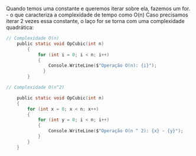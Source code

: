 Quando temos uma constante e queremos iterar sobre ela, fazemos um for. - o que caracteriza a complexidade de tempo como O(n)
Caso precisamos iterar 2 vezes essa constante, o laço for se torna com uma complexidade quadrática:

```c sharp
// Complexidade O(n)
	public static void OpCubic(int n) 
		{
			for (int i = 0; i < n; i++) 
			{
				Console.WriteLine($"Operação O(n): {i}");
			  }
		}

// Complexidade O(n^2)

	public static void OpCubic(int n)
	{
		for (int x = 0; x < n; x++)
		{
			for (int y = 0; i < n; i++)
			{
				Console.WriteLine($"Operação O(n ^ 2): {x} - {y}");
			}
		}
	}
```
